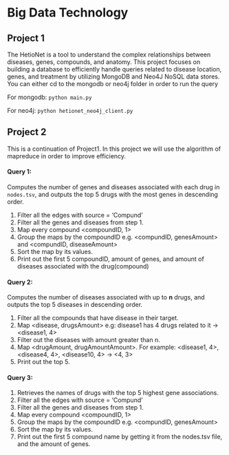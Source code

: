 # Big Data Technology

## Project 1
The HetioNet is a tool to understand the complex relationships between diseases, genes, compounds, and anatomy. This project focuses on building a database to efficiently handle queries related to disease location, genes, and treatment by utilizing MongoDB and Neo4J NoSQL data stores.
You can either cd to the mongodb or neo4j folder in order to run the query

For mongodb:
```python main.py```

For neo4j:
```python hetionet_neo4j_client.py ```


## Project 2
This is a continuation of Project1. In this project we will use the algorithm of mapreduce in order to improve efficiency.
#### Query 1: 
Computes the number of genes and diseases associated with each drug in `nodes.tsv`, and outputs the top 5 drugs with the most genes in descending order.
1. Filter all the edges with source = ‘Compund’ 
2. Filter all the genes and diseases from step 1.
3. Map every compound <compoundID, 1>
4. Group the maps by the compoundID e.g. <compundID, genesAmount> and  <compundID, diseaseAmount>
5. Sort the map by its values.
6. Print out the first 5 compoundID, amount of genes, and amount of diseases associated with the drug(compound)


#### Query 2:
Computes the number of diseases associated with up to **n** drugs, and outputs the top 5 diseases in descending order.
1. Filter all the compounds that have disease in their target.
2. Map <disease, drugsAmount> e.g: disease1 has 4 drugs related to it -> <disease1, 4>
3. Filter out the diseases with amount greater than n.
4. Map <drugAmount, drugAmountAmount>. For example: <disease1, 4>, <disease4, 4>, <disease10, 4> -> <4, 3>
5. Print out the top 5.


#### Query 3:
1. Retrieves the names of drugs with the top 5 highest gene associations.
2. Filter all the edges with source = ‘Compund’ 
3. Filter all the genes and diseases from step 1.
4. Map every compound <compoundID, 1>
5. Group the maps by the compoundID e.g. <compundID, genesAmount> 
6. Sort the map by its values.
7. Print out the first 5 compound name by getting it from the nodes.tsv file, and the amount of genes.

